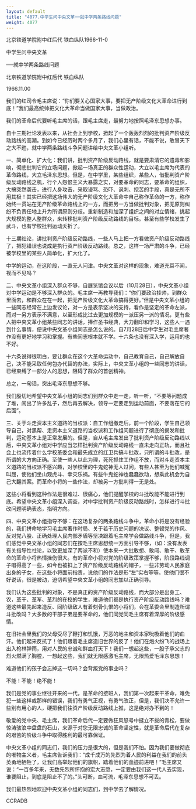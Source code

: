 ```yaml
---
layout: default
title: "4077.中学生问中央文革──就中学两条路线问题"
weight: 4077
---
```


北京铁道学院附中红后代 铁血纵队1966-11-0

中学生问中央文革

──就中学两条路线问题

北京铁道学院附中红后代 铁血纵队

1966.11.00

我们的红司令毛主席说：“你们要关心国家大事，要把无产阶级文化大革命进行到底！”我们最高统帅把文化大革命当做国家大事，当做政治。

我们的革命后代要听毛主席的话，跟毛主席走，最努力地按照毛泽东思想办事。

自十三期社论发表以来，从社会上到学校，掀起了一个轰轰烈烈的批判资产阶级反动路线的高潮。到如今已经历时两个多月了，我们心里有话，不能不说，敢冒天下之大不韪，就中学两条路线斗争问题讲给中央文革小组听。

一、简单化、扩大化：我们讲，批判资产阶级反动路线，就是要肃清它的遗毒和影响，彻底批判它的立场问题，掀起一场真正的群众性运动，大立以毛主席为代表的革命路线，大立毛泽东思想。但是，在中学里，某些组织，某些人，借批判资产阶级反动路线之机，行个人怨恨主义大暴露之实，对要革命的同志，要革命的组织，大搞突然袭击，进行人身攻击，采取谩骂、恐吓、讽刺、挖苦的手段，真是无所不用其极！其实已经把这场伟大的无产阶级文化大革命中自己称作革命的一方，称作始终一贯站在无产阶级革命路线上的一方，而把另一方当做批判对象，把无原则纠纷不负责任地上升为所谓原则分歧。重新制造和加深了组织之间的对立情绪，挑起大规模的整人整群众，来转移批判资产阶级反动路线的目标。甚至有些学校发生了武斗，也有学校批判运动夭折了。

十三期社论，讲批判资产阶级反动路线，一些人马上把一方看做资产阶级反动路线了，把犯错误也说成是执行资产阶级反动路线。总之，这样一场严肃的斗争，已经被学校里的某些人简单化，扩大化了。

中学的运动，在这阶段，一直无人问津。中央文革对这样的现象，难道充耳不闻，视而不见吗？

二、中央文革小组深入群众不够，自展览馆会议以后（10月28日），中央文革小组对中学运动是不够深入群众的。毛主席一再教导我们：“你们要政治挂帅，到群众里面去，和群众在在一起，把无产阶级文化大革命搞得更好。”但是中央文革小组的一些同志经常在上边发议论，对一方是表示坚决的支持，看作是坚定的革命左派，而对一另方表示不满意，以至形成比过去更加规模的一派压另一派的情况，更有些人把中央文革小组某些同志的讲话，捧作圣书经典，大力翻印和学习，这些人一遇到什么事情，便说中央文革小组同志是怎么说的。自7月28日后中学生对毛主席著作没有更好地学习和掌握。有些同志根本就不学。十六条也没有深入学，运用的也不好。

十六条说得很明白，要让群众在这个大革命运动中，自己教育自己，自己解放自己，决不能采取任何包办代替的办法，实际上，中央文革小组的一些同志的讲话，已经束缚了一部分人的思想，阻碍了群众的首创精神。

总之，一句话，突出毛泽东思想不够。

我们殷切地希望中央文革小组的同志们到群众中走一走，听一听，“不要等问题成了堆，闹出了许多乱子，然后再去解决，领导一定要走到运动前面，不要落在它的后面”。

三、关于斗走资本主义道路的当权派：自工作组撤走后，前一个阶段，学生自己领导自己，对黑帮、走资本主义道路的当权派和工作组问题进行了彻底的揭发和批判，运动基本上是正常发展的。但是，自从毛主席发出了批判资产阶级反动路线以后，中央文革小组对中学应当怎样批判资产阶级反动路线一直未走向正轨，而且社会上也流传着什么学校革委会和最先成立的红卫兵搞斗批改，只所谓的斗批改，是所谓的大方向正确。至使一些人以此为理，死死抓住工作组不放，而对斗走资本主义道路的当权派不感兴趣，对学校里的牛鬼蛇神无人过问，有些人甚至为他们喊冤叫屈，使他们坐山观虎斗、幸灾乐祸。有些牛鬼蛇神也蠢蠢欲动，想乘此机会为自己大翻其案。而革命小将的一些作法，却被另一方批判得一无是处。

这些小将看到这种作法是很难过、很痛心，他们提醒学校的斗批改能不能进行到底。希望中央文革小组深入调查，对中学批判资产阶级反动路线时，怎样进行斗批改问题明确表态，指明方向。

四、中央文革小组指导不够：在这场复杂的两条路线斗争中，革命小将是没有经验的，我们拼命地学习毛主席著作时局、关于若干历史问题的决议、整顿党的作风、反对党八股、正确处理人民内部矛盾等坚决跟着毛主席学会做路线斗争，但是，我们感觉中央文革小组的同志们在按毛主席思想统一方面引导不够，（如：没有发表有关指导性社论，以致更加深了两派不和）使本来一大批敢想、敢闯、敢干、敢革命的革命小将热情挫伤很大。有的革命小将对党的阶级政策掌握不够，阶段路线调子唱得高了一些，如今也被扣上了资产阶级反动路线的帽子，一些非劳动人民家庭出身的子女，在这些小将面前指责，说他们的作法是形“左”实右等等。使他们很不好说话，很是被动，迫切希望中央文革小组的同志加以正确引导。

我们认为这些批判的对象，不是真正的资产阶级反动路线，而大部分是出身工、农，革干、革军、革烈的在校的学生，难道他们都是执行资产阶级反动路线吗？难道这些最先起来造反、同阶级敌人有着刻骨仇恨的小将们，会在革委会里制造所谓斗批改吗？大多数的干部子弟是要革命的，他们同党同毛主席有着深厚的阶级感情。

在旧社会里我们的父母受尽了鞭打和饥饿，万恶的地主和资本家吮吸着他们的血汗。他们起来反抗了！他们跟着毛主席造旧世界的反了！他们在炮火纷飞的战场上出入枪林弹雨，用对人民的忠诚和鲜血打天下！我们一想起这些，一股子承父志的烈火燃满了胸膛，一想起这些，我们就无限感激毛主席，无限热爱毛泽东思想！

难道他们的孩子会忘掉这一切吗？会背叛党的事业吗？

不能！不能！绝不能！

我们是党的事业继往开来的一代，是革命的接班人，我们第一次起来干革命，难免犯一些这样或那样的错误，我们有勇气正视，有勇气改正，但是，我们决不允许一些别有用心的人，硬把我们往资产阶级反动路线上推，这是绝对办不到的！

敬爱的党中央、毛主席，我们革命后代一定要做狂风怒号中挺立不拔的青松，要做惊涛骇浪中盘盘的石山，来源于对您无限忠诚的革命坚定性，就是革命后代在复杂的艰苦的阶级斗争中取得胜利的最可靠保证。

中央文革小组的同志们，我们的压力是很大的，但是我们不怕。因为我们要做彻底的唯物主义者，毛主席告诉我们：“成千成万的先烈为着人民的利益在我们的前头英勇地牺牲了，让我们高举起他们的旗帜，踏着他们的血迹前进吧！”毛主席又说：“一百多年来，无数先烈所怀抱的宏大志愿，一定要由我们这一代人去实现，谁要阻止，到底是阻止不了的。”头可断，血可流，毛泽东思想不可丢。

我们最热烈地欢迎中央文革小组的同志们，到中学去了解情况。

CCRADB

